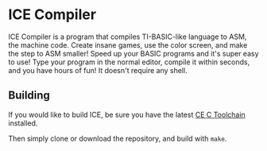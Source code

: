 # ICE Compiler
ICE Compiler is a program that compiles TI-BASIC-like language to ASM, the machine code. Create insane games, use the color screen, and make the step to ASM smaller! Speed up your BASIC programs and it's super easy to use! Type your program in the normal editor, compile it within seconds, and you have hours of fun! It doesn't require any shell.

## Building
If you would like to build ICE, be sure you have the latest [CE C Toolchain](https://github.com/CE-Programming/toolchain/releases/latest) installed.

Then simply clone or download the repository, and build with `make`.
